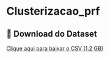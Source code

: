 # Clusterizacao_prf

## 📂 Download do Dataset
[Clique aqui para baixar o CSV (1.2 GB)](https://github.com/juniorbr007/Clusterizacao_prf/releases/tag/v1.0)
